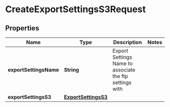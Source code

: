 
# CreateExportSettingsS3Request

## Properties
Name | Type | Description | Notes
------------ | ------------- | ------------- | -------------
**exportSettingsName** | **String** | Export Settings Name to associate the ftp settings with | 
**exportSettingsS3** | [**ExportSettingsS3**](.md) |  | 



